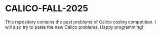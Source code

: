 # CALICO-FALL-2025
This repository contains the past problems of Calico coding competition. I will also try to paste the new Calico problems. Happy programming!
